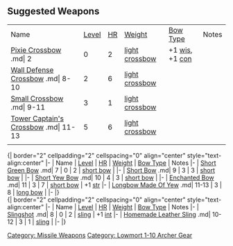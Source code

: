 ## Suggested Weapons

|                                                                             |                                     |                              |                                                        |                                                                      |       |
|-----------------------------------------------------------------------------|-------------------------------------|------------------------------|--------------------------------------------------------|----------------------------------------------------------------------|-------|
| Name                                                                        | [Level](Object_Level.md "wikilink") | [HR](Hit_Roll.md "wikilink") | [Weight](Object_Weight.md "wikilink")                  | [Bow Type](:Category:Bows.md "wikilink")                             | Notes |
| [Pixie Crossbow](Pixie_Crossbow "wikilink") .md\| 2                         | 0                                   | 2                            | [light crossbow](:Category:Light_Crossbows "wikilink") | +1 [wis](Wisdom.md "wikilink"), +1 [con](Constitution.md "wikilink") |       |
| [Wall Defense Crossbow](Wall_Defense_Crossbow "wikilink") .md\| 8-10        | 2                                   | 6                            | [light crossbow](:Category:Light_Crossbows "wikilink") |                                                                      |       |
| [Small Crossbow](Small_Crossbow "wikilink") .md\| 9-11                      | 3                                   | 1                            | [light crossbow](:Category:Light_Crossbows "wikilink") |                                                                      |       |
| [Tower Captain's Crossbow](Tower_Captain's_Crossbow "wikilink") .md\| 11-13 | 5                                   | 6                            | [light crossbow](:Category:Light_Crossbows "wikilink") |                                                                      |       |
|                                                                             |                                     |                              |                                                        |                                                                      |       |

  
{\| border="2" cellpadding="2" cellspacing="0" align="center"
style="text-align:center" \|- \| Name \|
[Level](Object_Level.md "wikilink") \| [HR](Hit_Roll.md "wikilink") \|
[Weight](Object_Weight.md "wikilink") \| [Bow
Type](:Category:Bows.md "wikilink") \| Notes \|- \| [Short Green
Bow](Short_Green_Bow "wikilink") .md\| 7 \| 0 \| 2 \| [short
bow](:Category:Short_Bows "wikilink") \| \|- \| [Short
Bow](Short_Bow "wikilink") .md\| 9 \| 3 \| 3 \| [short
bow](:Category:Short_Bows "wikilink") \| \|- \| [Short Yew
Bow](Short_Yew_Bow "wikilink") .md\| 10 \| 4 \| 3 \| [short
bow](:Category:Short_Bows "wikilink") \| \|- \| [Enchanted
Bow](Enchanted_Bow "wikilink") .md\| 11 \| 3 \| 7 \| [short
bow](:Category:Short_Bows "wikilink") \| +1
[str](Strength.md "wikilink") \|- \| [Longbow Made Of
Yew](Longbow_Made_Of_Yew "wikilink") .md\| 11-13 \| 3 \| 8 \| [long
bow](:Category:Long_Bows "wikilink") \| \|- \|}  
{\| border="2" cellpadding="2" cellspacing="0" align="center"
style="text-align:center" \|- \| Name \|
[Level](Object_Level.md "wikilink") \| [HR](Hit_Roll.md "wikilink") \|
[Weight](Object_Weight.md "wikilink") \| [Bow
Type](:Category:Bows.md "wikilink") \| Notes \|- \|
[Slingshot](Slingshot "wikilink") .md\| 8 \| 0 \| 2 \|
[sling](:Category:Slings "wikilink") \| +1
[int](Intelligence.md "wikilink") \|- \| [Homemade Leather
Sling](Homemade_Leather_Sling "wikilink") .md\| 10-12 \| 3 \| 1 \|
[sling](:Category:Slings "wikilink") \| \|- \|}

[Category: Missile Weapons](Category:_Missile_Weapons "wikilink")
[Category: Lowmort 1-10 Archer
Gear](Category:_Lowmort_1-10_Archer_Gear "wikilink")
